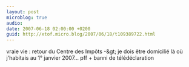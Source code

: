 ```yaml
---
layout: post
microblog: true
audio: 
date: 2007-06-18 02:00:00 +0200
guid: http://xtof.micro.blog/2007/06/18/t109389722.html
---
```

vraie vie : retour du Centre des Impôts -&amp;gt; je dois être domicilié là où j'habitais au 1° janvier 2007... pff + banni de télédéclaration
